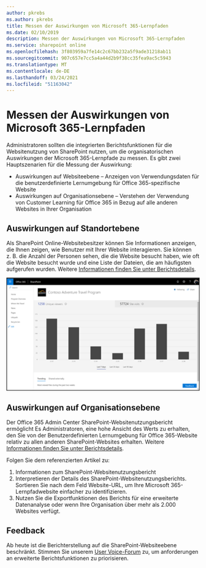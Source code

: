 ```yaml
---
author: pkrebs
ms.author: pkrebs
title: Messen der Auswirkungen von Microsoft 365-Lernpfaden
ms.date: 02/10/2019
description: Messen der Auswirkungen von Microsoft 365-Lernpfaden
ms.service: sharepoint online
ms.openlocfilehash: 3f803959a7fe14c2c67bb232a5f9ade31218ab11
ms.sourcegitcommit: 907c657e7cc5a4a44d2b9f38cc35fea9ac5c5943
ms.translationtype: MT
ms.contentlocale: de-DE
ms.lasthandoff: 03/24/2021
ms.locfileid: "51163042"
---
```

# <a name="measuring-impact-of-microsoft-365-learning-pathways"></a>Messen der Auswirkungen von Microsoft 365-Lernpfaden

Administratoren sollten die integrierten Berichtsfunktionen für die Websitenutzung von SharePoint nutzen, um die organisatorischen Auswirkungen der Microsoft 365-Lernpfade zu messen. Es gibt zwei Hauptszenarien für die Messung der Auswirkung: 
- Auswirkungen auf Websiteebene – Anzeigen von Verwendungsdaten für die benutzerdefinierte Lernumgebung für Office 365-spezifische Website 
- Auswirkungen auf Organisationsebene – Verstehen der Verwendung von Customer Learning für Office 365 in Bezug auf alle anderen Websites in Ihrer Organisation

## <a name="site-level-impact"></a>Auswirkungen auf Standortebene

Als SharePoint Online-Websitebesitzer können Sie Informationen anzeigen, die Ihnen zeigen, wie Benutzer mit Ihrer Website interagieren. Sie können z. B. die Anzahl der Personen sehen, die die Website besucht haben, wie oft die Website besucht wurde und eine Liste der Dateien, die am häufigsten aufgerufen wurden. Weitere [Informationen finden Sie unter Berichtsdetails](https://support.office.com/article/view-usage-data-for-your-sharepoint-site-2fa8ddc2-c4b3-4268-8d26-a772dc55779e). 

![cg-measureimpactreport.png](media/cg-measureimpactreport.png)

## <a name="organization-level-impact"></a>Auswirkungen auf Organisationsebene
Der Office 365 Admin Center SharePoint-Websitenutzungsbericht ermöglicht Es Administratoren, eine hohe Ansicht des Werts zu erhalten, den Sie von der Benutzerdefinierten Lernumgebung für Office 365-Website relativ zu allen anderen SharePoint-Websites erhalten. Weitere [Informationen finden Sie unter Berichtsdetails](/office365/admin/activity-reports/sharepoint-site-usage?view=o365-worldwide).
 
Folgen Sie dem referenzierten Artikel zu: 
1. Informationen zum SharePoint-Websitenutzungsbericht 
2. Interpretieren der Details des SharePoint-Websitenutzungsberichts. Sortieren Sie nach dem Feld Website-URL, um Ihre Microsoft 365-Lernpfadwebsite einfacher zu identifizieren. 
3. Nutzen Sie die Exportfunktionen des Berichts für eine erweiterte Datenanalyse oder wenn Ihre Organisation über mehr als 2.000 Websites verfügt. 

## <a name="feedback"></a>Feedback

Ab heute ist die Berichterstellung auf die SharePoint-Websiteebene beschränkt. Stimmen Sie unserem [User Voice-Forum](https://go.microsoft.com/fwlink/?linkid=2109552) zu, um anforderungen an erweiterte Berichtsfunktionen zu priorisieren.